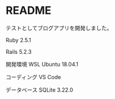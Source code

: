 # README

テストとしてブログアプリを開発しました。

Ruby
2.5.1

Rails
5.2.3

開発環境
WSL Ubuntu 18.04.1

コーディング
VS Code

データベース
SQLite  3.22.0